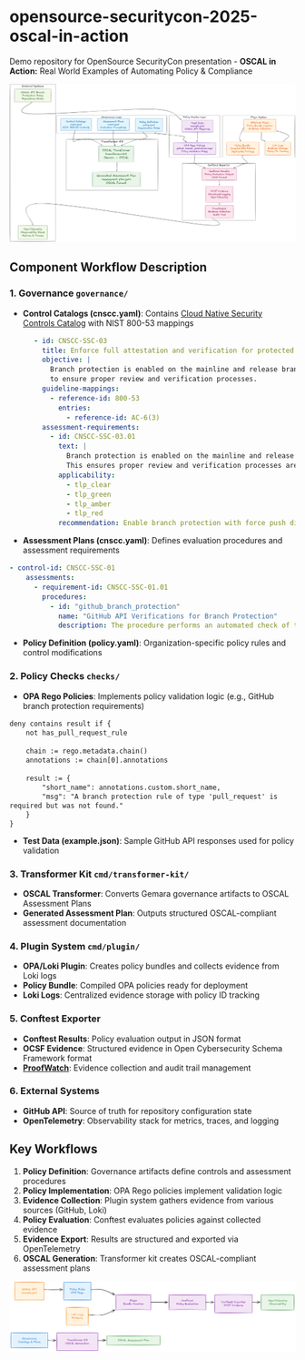 # opensource-securitycon-2025-oscal-in-action

Demo repository for OpenSource SecurityCon presentation - **OSCAL in Action:** Real World Examples of Automating Policy &amp; Compliance

![alt text](assets/img/demo-diagram.png)

## Component Workflow Description

### 1. Governance `governance/`

- **Control Catalogs (cnscc.yaml)**: Contains [Cloud Native Security Controls Catalog](https://docs.google.com/spreadsheets/d/1GUohOTlLw9FKUQ3O23X7ypvJLXN-B3veJGe6YE6JYfU/edit?gid=1938257679#gid=1938257679) with NIST 800-53 mappings

```yaml
      - id: CNSCC-SSC-03
        title: Enforce full attestation and verification for protected branches
        objective: |
          Branch protection is enabled on the mainline and release branches with force push disabled
          to ensure proper review and verification processes.
        guideline-mappings:
          - reference-id: 800-53
            entries:
              - reference-id: AC-6(3)
        assessment-requirements:
          - id: CNSCC-SSC-03.01
            text: |
              Branch protection is enabled on the mainline and release branches with force push disabled.
              This ensures proper review and verification processes are followed.
            applicability:
              - tlp_clear
              - tlp_green
              - tlp_amber
              - tlp_red
            recommendation: Enable branch protection with force push disabled
```

- **Assessment Plans (cnscc.yaml)**: Defines evaluation procedures and assessment requirements

```yaml
- control-id: CNSCC-SSC-01
    assessments:
      - requirement-id: CNSCC-SSC-01.01
        procedures:
          - id: "github_branch_protection"
            name: "GitHub API Verifications for Branch Protection"
            description: The procedure performs an automated check of the branch ruleset state in GitHub by creating a snapshot of the state from the API and checks the output with an OPA policy to ensure the outcome meets the baseline requirement.
```

- **Policy Definition (policy.yaml)**: Organization-specific policy rules and control modifications

### 2. Policy Checks `checks/`

- **OPA Rego Policies**: Implements policy validation logic (e.g., GitHub branch protection requirements)

```rego
deny contains result if {
    not has_pull_request_rule
    
    chain := rego.metadata.chain()
    annotations := chain[0].annotations
    
    result := {
        "short_name": annotations.custom.short_name,
        "msg": "A branch protection rule of type 'pull_request' is required but was not found."
    }
}
```

- **Test Data (example.json)**: Sample GitHub API responses used for policy validation

### 3. Transformer Kit `cmd/transformer-kit/`

- **OSCAL Transformer**: Converts Gemara governance artifacts to OSCAL Assessment Plans
- **Generated Assessment Plan**: Outputs structured OSCAL-compliant assessment documentation

### 4. Plugin System `cmd/plugin/`

- **OPA/Loki Plugin**: Creates policy bundles and collects evidence from Loki logs
- **Policy Bundle**: Compiled OPA policies ready for deployment
- **Loki Logs**: Centralized evidence storage with policy ID tracking

### 5. Conftest Exporter

- **Conftest Results**: Policy evaluation output in JSON format
- **OCSF Evidence**: Structured evidence in Open Cybersecurity Schema Framework format
- **[ProofWatch](https://github.com/complytime/complybeacon/tree/main/proofwatch)**: Evidence collection and audit trail management

### 6. External Systems

- **GitHub API**: Source of truth for repository configuration state
- **OpenTelemetry**: Observability stack for metrics, traces, and logging

## Key Workflows

1. **Policy Definition**: Governance artifacts define controls and assessment procedures
2. **Policy Implementation**: OPA Rego policies implement validation logic
3. **Evidence Collection**: Plugin system gathers evidence from various sources (GitHub, Loki)
4. **Policy Evaluation**: Conftest evaluates policies against collected evidence
5. **Evidence Export**: Results are structured and exported via OpenTelemetry
6. **OSCAL Generation**: Transformer kit creates OSCAL-compliant assessment plans


![alt text](assets/img/mermaid-flow.png)